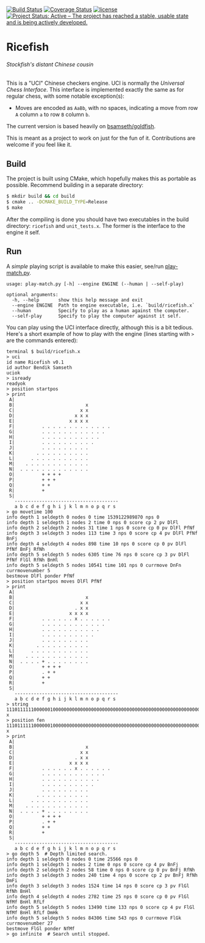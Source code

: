 [![Build Status](https://travis-ci.org/bsamseth/ricefish.svg?branch=master)](https://travis-ci.org/bsamseth/ricefish)
[![Coverage Status](https://coveralls.io/repos/github/bsamseth/ricefish/badge.svg?branch=master)](https://coveralls.io/github/bsamseth/ricefish?branch=master)
[![license](https://img.shields.io/github/license/mashape/apistatus.svg)](https://github.com/bsamseth/ricefish/blob/master/LICENCE)
[![Project Status: Active – The project has reached a stable, usable state and is being actively developed.](http://www.repostatus.org/badges/latest/active.svg)](http://www.repostatus.org/#active)

# Ricefish
###### Stockfish's distant Chinese cousin


This is a "UCI" Chinese checkers engine. UCI is normally the _Universal Chess Interface_. This interface is implemented 
exactly the same as for regular chess, with some notable exception(s):

- Moves are encoded as `AaBb`, with no spaces, indicating a move from row `A` column `a` to row `B` column `b`.


The current version is based heavily on
[bsamseth/goldfish](https://github.com/bsamseth/goldfish).   

This is meant as a project to work on just for the fun of it.
Contributions are welcome if you feel like it.

## Build

The project is built using CMake, which hopefully makes this as portable as
possible. Recommend building in a separate directory:

``` bash
$ mkdir build && cd build
$ cmake .. -DCMAKE_BUILD_TYPE=Release
$ make
```

After the compiling is done you should have two executables in the build
directory: `ricefish` and `unit_tests.x`. The former is the interface to the
engine it self.

## Run
A _simple_ playing script is available to make this easier, see/run [play-match.py](play-match.py).

```text
usage: play-match.py [-h] --engine ENGINE (--human | --self-play)

optional arguments:
  -h, --help       show this help message and exit
  --engine ENGINE  Path to engine executable, i.e. `build/ricefish.x`
  --human          Specify to play as a human against the computer.
  --self-play      Specify to play the computer against it self.
```

You can play using the UCI interface directly, although this is a bit tedious. 
Here's a short example of how to play with the engine (lines starting with `>` are the commands entered):

``` text
terminal $ build/ricefish.x
> uci
id name Ricefish v0.1
id author Bendik Samseth
uciok
> isready
readyok
> position startpos
> print
 A|
 B|                          x
 C|                        x x
 D|                      x x x
 E|                    x x x x
 F|          . . . . . . . . . . . . .
 G|          . . . . . . . . . . . .
 H|          . . . . . . . . . . .
 I|          . . . . . . . . . .
 J|          . . . . . . . . .
 K|        . . . . . . . . . .
 L|      . . . . . . . . . . .
 M|    . . . . . . . . . . . .
 N|  . . . . . . . . . . . . .
 O|          + + + +
 P|          + + +
 Q|          + +
 R|          +
 S|
   --------------------------------------
   a b c d e f g h i j k l m n o p q r s
> go movetime 100
info depth 1 seldepth 0 nodes 0 time 1539122989870 nps 0
info depth 1 seldepth 1 nodes 2 time 0 nps 0 score cp 2 pv DlFl
info depth 2 seldepth 2 nodes 31 time 1 nps 0 score cp 0 pv DlFl PfNf
info depth 3 seldepth 3 nodes 113 time 3 nps 0 score cp 4 pv DlFl PfNf BnFj
info depth 4 seldepth 4 nodes 898 time 10 nps 0 score cp 0 pv DlFl PfNf BnFj RfNh
info depth 5 seldepth 5 nodes 6305 time 76 nps 0 score cp 3 pv DlFl PfNf FlGl RfNh BnHl
info depth 5 seldepth 5 nodes 10541 time 101 nps 0 currmove DnFn currmovenumber 5
bestmove DlFl ponder PfNf
> position startpos moves DlFl PfNf
> print
 A|
 B|                          x
 C|                        x x
 D|                      . x x
 E|                    x x x x
 F|          . . . . . . x . . . . . .
 G|          . . . . . . . . . . . .
 H|          . . . . . . . . . . .
 I|          . . . . . . . . . .
 J|          . . . . . . . . .
 K|        . . . . . . . . . .
 L|      . . . . . . . . . . .
 M|    . . . . . . . . . . . .
 N|  . . . . + . . . . . . . .
 O|          + + + +
 P|          . + +
 Q|          + +
 R|          +
 S|
   --------------------------------------
   a b c d e f g h i j k l m n o p q r s
> string
1110111111000000100000000000000000000000000000000000000000000000000000000000000000000000000000000000002000000002222022222 x
> position fen 1110111111000000100000000000000000000000000000000000000000000000000000000000000000000000000000000000002000000002222022222 x
> print
 A|
 B|                          x
 C|                        x x
 D|                      . x x
 E|                    x x x x
 F|          . . . . . . x . . . . . .
 G|          . . . . . . . . . . . .
 H|          . . . . . . . . . . .
 I|          . . . . . . . . . .
 J|          . . . . . . . . .
 K|        . . . . . . . . . .
 L|      . . . . . . . . . . .
 M|    . . . . . . . . . . . .
 N|  . . . . + . . . . . . . .
 O|          + + + +
 P|          . + +
 Q|          + +
 R|          +
 S|
   --------------------------------------
   a b c d e f g h i j k l m n o p q r s
> go depth 5  # Depth limited search.
info depth 1 seldepth 0 nodes 0 time 25566 nps 0
info depth 1 seldepth 1 nodes 2 time 0 nps 0 score cp 4 pv BnFj
info depth 2 seldepth 2 nodes 58 time 0 nps 0 score cp 0 pv BnFj RfNh
info depth 3 seldepth 3 nodes 240 time 4 nps 0 score cp 2 pv BnFj RfNh DmFi
info depth 3 seldepth 3 nodes 1524 time 14 nps 0 score cp 3 pv FlGl RfNh BnHl
info depth 4 seldepth 4 nodes 2782 time 25 nps 0 score cp 0 pv FlGl NfMf BnHl RfLf
info depth 5 seldepth 5 nodes 13490 time 133 nps 0 score cp 4 pv FlGl NfMf BnHl RfLf DmHk
info depth 5 seldepth 5 nodes 84306 time 543 nps 0 currmove FlGk currmovenumber 27
bestmove FlGl ponder NfMf
> go infinite  # Search until stopped.
